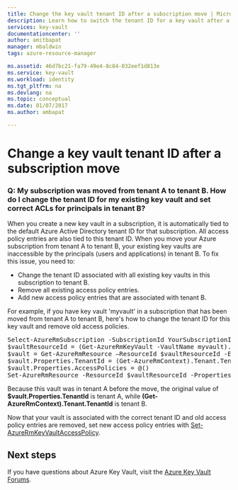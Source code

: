 ```yaml
---
title: Change the key vault tenant ID after a subscription move | Microsoft Docs
description: Learn how to switch the tenant ID for a key vault after a subscription is moved to a different tenant
services: key-vault
documentationcenter: ''
author: amitbapat
manager: mbaldwin
tags: azure-resource-manager

ms.assetid: 46d7bc21-fa79-49e4-8c84-032eef1d813e
ms.service: key-vault
ms.workload: identity
ms.tgt_pltfrm: na
ms.devlang: na
ms.topic: conceptual
ms.date: 01/07/2017
ms.author: ambapat

---
```

# Change a key vault tenant ID after a subscription move
### Q: My subscription was moved from tenant A to tenant B. How do I change the tenant ID for my existing key vault and set correct ACLs for principals in tenant B?
When you create a new key vault in a subscription, it is automatically tied to the default Azure Active Directory tenant ID for that subscription. All access policy entries are also tied to this tenant ID. When you move your Azure subscription from tenant A to tenant B, your existing key vaults are inaccessible by the principals (users and applications) in tenant B. To fix this issue, you need to:

* Change the tenant ID associated with all existing key vaults in this subscription to tenant B.
* Remove all existing access policy entries.
* Add new access policy entries that are associated with tenant B.

For example, if you have key vault 'myvault' in a subscription that has been moved from tenant A to tenant B, here's how to change the tenant ID for this key vault and remove old access policies.

<pre>
Select-AzureRmSubscription -SubscriptionId YourSubscriptionID
$vaultResourceId = (Get-AzureRmKeyVault -VaultName myvault).ResourceId
$vault = Get-AzureRmResource –ResourceId $vaultResourceId -ExpandProperties
$vault.Properties.TenantId = (Get-AzureRmContext).Tenant.TenantId
$vault.Properties.AccessPolicies = @()
Set-AzureRmResource -ResourceId $vaultResourceId -Properties $vault.Properties
</pre>

Because this vault was in tenant A before the move, the original value of **$vault.Properties.TenantId** is tenant A, while **(Get-AzureRmContext).Tenant.TenantId** is tenant B.

Now that your vault is associated with the correct tenant ID and old access policy entries are removed, set new access policy entries with [Set-AzureRmKeyVaultAccessPolicy](https://docs.microsoft.com/powershell/module/azurerm.keyvault/Set-AzureRmKeyVaultAccessPolicy).

## Next steps
If you have questions about Azure Key Vault, visit the [Azure Key Vault Forums](https://social.msdn.microsoft.com/forums/azure/home?forum=AzureKeyVault).


